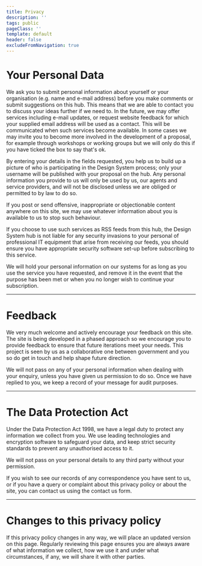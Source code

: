 ```yaml
---
title: Privacy
description: ''
tags: public
pageClass: ''
template: default
header: false
excludeFromNavigation: true
---
```


# Your Personal Data
We ask you to submit personal information about yourself or your organisation (e.g. name and e-mail address) before you make comments or submit suggestions on this hub. This means that we are able to contact you to discuss your ideas further if we need to. In the future, we may offer services including e-mail updates, or request website feedback for which your supplied email address will be used as a contact. This will be communicated when such services become available. In some cases we may invite you to become more involved in the development of a proposal, for example through workshops or working groups but we will only do this if you have ticked the box to say that's ok.

By entering your details in the fields requested, you help us to build up a picture of who is participating in the Design System process; only your username will be published with your proposal on the hub. Any personal information you provide to us will only be used by us, our agents and service providers, and will not be disclosed unless we are obliged or permitted to by law to do so.

If you post or send offensive, inappropriate or objectionable content anywhere on this site, we may use whatever information about you is available to us to stop such behaviour.

If you choose to use such services as RSS feeds from this hub, the Design System hub is not liable for any security invasions to your personal of professional IT equipment that arise from receiving our feeds, you should ensure you have appropriate security software set-up before subscribing to this service.

We will hold your personal information on our systems for as long as you use the service you have requested, and remove it in the event that the purpose has been met or when you no longer wish to continue your subscription.

---

# Feedback
We very much welcome and actively encourage your feedback on this site. The site is being developed in a phased approach so we encourage you to provide feedback to ensure that future iterations meet your needs. This project is seen by us as a collaborative one between government and you so do get in touch and help shape future direction.

We will not pass on any of your personal information when dealing with your enquiry, unless you have given us permission to do so. Once we have replied to you, we keep a record of your message for audit purposes.

---

# The Data Protection Act
Under the Data Protection Act 1998, we have a legal duty to protect any information we collect from you. We use leading technologies and encryption software to safeguard your data, and keep strict security standards to prevent any unauthorised access to it.

We will not pass on your personal details to any third party without your permission.

If you wish to see our records of any correspondence you have sent to us, or if you have a query or complaint about this privacy policy or about the site, you can contact us using the contact us form.

---

# Changes to this privacy policy
If this privacy policy changes in any way, we will place an updated version on this page. Regularly reviewing this page ensures you are always aware of what information we collect, how we use it and under what circumstances, if any, we will share it with other parties.
